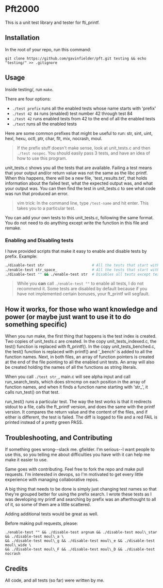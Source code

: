 # Pft2000

This is a unit test library and tester for fti\_printf. 

## Installation

In the root of your repo, run this command:

```
git clone https://github.com/gavinfielder/pft.git testing && echo "testing/" >> .gitignore
```

## Usage

Inside testing/, run `make`.  

There are four options:
 - `./test prefix` runs all the enabled tests whose name starts with 'prefix'
 - `./test 42 84` runs (enabled) test number 42 through test 84
 - `./test 42` runs enabled tests from 42 to the end of all the enabled tests
 - `./test` runs all the enabled tests

 Here are some common prefixes that might be useful to run: str, sint, uint, hexl, hexu, octl, ptr, char, flt, mix, nocrash, moul.

> If the prefix stuff doesn't make sense, look at unit\_tests.c and then `./test nospec`. You should easily pass 3 tests, and have an idea of how to use this program. 

unit\_tests.c shows you all the tests that are available. Failing a test means that your output and/or return value was not the same as the libc printf. When this happens, there will be a new file, 'test\_results.txt', that holds information about the failed test, what the expected output was, and what your output was. You can then find the test in unit\_tests.c to see what code was run that produced an error.  

> vim trick: In the command line, type `/test-name` and hit enter. This takes you to a particular test.

You can add your own tests to this unit\_tests.c, following the same format. You do not need to do anything except write the function in this file and remake.   

### Enabling and Disabling tests

I have provided scripts that make it easy to enable and disable tests by prefix. Example:

```bash
./disable-test str                      # All the tests that start with 'str' are disabled
./enable-test str_space_                # All the tests that start with 'str_space_' are enabled
./disable-test "" && ./enable-test str  # Disables all tests except tests that start with 'str'
```

> While you **can** call `./enable-test ""` to enable all tests, I do not recommend it. Some tests are disabled by default because if you have not implemented certain bonuses, your ft\_printf will segfault.   

## How it works, for those who want knowledge and power (or maybe just want to use it to do something specific)

When you run make, the first thing that happens is the test index is created. Two copies of unit\_tests.c are created. In the copy unit\_tests\_indexed.c, the test() function is replaced with ft\_printf(). In the copy unit\_tests\_benched.c, the test() function is replaced with printf() and '\_bench' is added to all the function names. Next, in both files, an array of function pointers is created at the end of the file pointing to all the enabled unit tests.   An array will also be created holding the names of all the functions as string literals.  

When you call `./test str_`, main.c will see alpha input and call run\_search\_tests, which does strncmp on each position in the array of function names, and when it finds a function name starting with 'str\_', it calls run\_test() on that test.  

run\_test() runs a particular test. The way the test works is that it redirects stdout to a file, calls the ft\_printf version, and does the same with the printf version. It compares the return value and the content of the files, and if either is different, the test is failed. The diff is logged to file and a red FAIL is printed instead of a pretty green PASS.  

## Troubleshooting, and Contributing

If something goes wrong--slack me. gfielder. I'm serious--I want people to use this, so you telling me about difficulties you have with it can help me make it easier to use.

Same goes with contributing. Feel free to fork the repo and make pull requests. I'm interested in devops, so I'm motivated to get every little experience with managing collaborative repos. 

A big thing that needs to be done is simply just changing test names so that they're grouped better for using the prefix search. I wrote these tests as I was developing my printf and searching by prefix was an afterthought to all of it, so some of them are a little scattered.  

Adding additional tests would be great as well.  

Before making pull requests, please:

```
./enable-test "" && ./disable-test argnum && ./disable-test moul\_star && ./disable-test moul\_a \
&& ./disable-test moul\_g && ./disable-test moul\_e && ./disable-test moul\_wide \
&& ./disable-test moul\_F && ./disable-test moul\_D && ./disable-test nocrash
```

## Credits

All code, and all tests (so far) were written by me.
